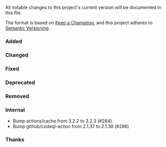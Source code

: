 All notable changes to this project's current version will be documented in this file.

The format is based on [Keep a Changelog](https://keepachangelog.com/en/1.0.0/), and this project adheres
to [Semantic Versioning](https://semver.org/spec/v2.0.0.html).

### Added

### Changed

### Fixed

### Deprecated

### Removed

### Internal

- Bump actions/cache from 3.2.2 to 3.2.3 (#284).
- Bump github/codeql-action from 2.1.37 to 2.1.38 (#286)

### Thanks
